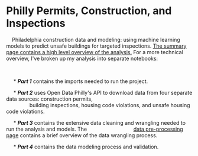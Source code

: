 # Philly Permits, Construction, and Inspections

&nbsp;&nbsp;&nbsp;&nbsp;Philadelphia construction data and modeling: using machine learning models to predict unsafe buildings for targeted inspections.  [The summary page contains a high level overview of the analysis.](https://github.com/heavenstobetsy/PhillyConstruction/blob/master/Summary.md) For a more technical overview, I've broken up my analysis into separate notebooks:

&nbsp;

</p>

&nbsp;&nbsp;&nbsp;&nbsp; * **_Part 1_** contains the imports needed to run the project.

&nbsp;&nbsp;&nbsp;&nbsp; * **_Part 2_** uses Open Data Philly's API to download data from four separate data sources: construction permits,  
&nbsp;&nbsp;&nbsp;&nbsp;&nbsp;&nbsp;&nbsp;&nbsp;&nbsp;&nbsp;&nbsp;&nbsp;&nbsp;&nbsp;&nbsp; building inspections, housing code violations, and unsafe housing code violations. 

&nbsp;&nbsp;&nbsp;&nbsp; * **_Part 3_** contains the extensive data cleaning and wrangling needed to run the analysis and models. The &nbsp;&nbsp;&nbsp;&nbsp;&nbsp;&nbsp;&nbsp;&nbsp;&nbsp;&nbsp;&nbsp;&nbsp;&nbsp;&nbsp; &nbsp;&nbsp;&nbsp;&nbsp;&nbsp;&nbsp;&nbsp; &nbsp;&nbsp;&nbsp;&nbsp;&nbsp;&nbsp;&nbsp;   [data pre-processing page](https://github.com/heavenstobetsy/PhillyConstruction/blob/master/Data%20pre-processing.md) contains a brief overview of the data wrangling process.

&nbsp;&nbsp;&nbsp;&nbsp; * **_Part 4_** contains the data modeling process and validation.
